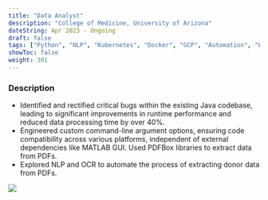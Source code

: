 ```yaml
---
title: "Data Analyst"
description: "College of Medicine, University of Arizona"
dateString: Apr 2023 - Ongoing
draft: false
tags: ["Python", "NLP", "Kubernetes", "Docker", "GCP", "Automation", "FastAPI"]
showToc: false
weight: 301
--- 
```


### Description

- Identified and rectified critical bugs within the existing Java codebase, leading to significant improvements in runtime performance and reduced data processing time by over 40%.
- Engineered custom command-line argument options, ensuring code compatibility across various platforms, independent of external dependencies like MATLAB GUI. Used PDFBox libraries to extract data from PDFs.
- Explored NLP and OCR to automate the process of extracting donor data from PDFs.


![](/experience/16bit/imgdata.png#center)